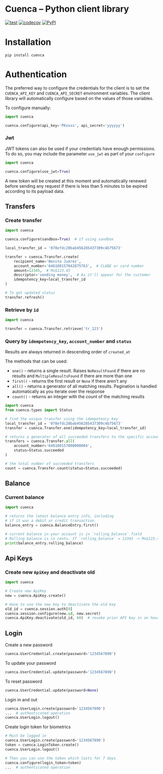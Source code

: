 # Cuenca – Python client library

[![test](https://github.com/cuenca-mx/cuenca-python/workflows/test/badge.svg)](https://github.com/cuenca-mx/cuenca-python/actions?query=workflow%3Atest)
[![codecov](https://codecov.io/gh/cuenca-mx/cuenca-python/branch/main/graph/badge.svg)](https://codecov.io/gh/cuenca-mx/cuenca-python)
[![PyPI](https://img.shields.io/pypi/v/cuenca.svg)](https://pypi.org/project/cuenca/)

# Installation

`pip install cuenca`

# Authentication

The preferred way to configure the credentials for the client is to set the
`CUENCA_API_KEY` and `CUENCA_API_SECRET` environment variables. The client
library will automatically configure based on the values of those variables.

To configure manually:
```python
import cuenca

cuenca.configure(api_key='PKxxxx', api_secret='yyyyyy')
```

### Jwt

JWT tokens can also be used if your credentials have enough permissions. To
do so, you may include the parameter `use_jwt` as part of your `configure`

```python
import cuenca

cuenca.configure(use_jwt=True)
```

A new token will be created at this moment and automatically renewed before
sending any request if there is less than 5 minutes to be expired according
to its payload data.


## Transfers

### Create transfer

```python
import cuenca

cuenca.configure(sandbox=True)  # if using sandbox

local_transfer_id = '078efdc20bab456285437309c4b75673'

transfer = cuenca.Transfer.create(
    recipient_name='Benito Juárez',
    account_number='646180157042875763',  # CLABE or card number
    amount=12345,  # Mx$123.45
    descriptor='sending money',  # As it'll appear for the customer
    idempotency_key=local_transfer_id
)

# To get updated status
transfer.refresh()
```


### Retrieve by `id`

```python
import cuenca

transfer = cuenca.Transfer.retrieve('tr_123')
```

### Query by `idempotency_key`, `account_number` and `status`

Results are always returned in descending order of `created_at`

The methods that can be used:
- `one()` - returns a single result. Raises `NoResultFound` if there are no
results and `MultipleResultsFound` if there are more than one
- `first()` - returns the first result or `None` if there aren't any
- `all()` - returns a generator of all matching results. Pagination is handled
automatically as you iterate over the response
- `count()` - returns an integer with the count of the matching results

```python
import cuenca
from cuenca.types import Status

# find the unique transfer using the idempotency key
local_transfer_id = '078efdc20bab456285437309c4b75673'
transfer = cuenca.Transfer.one(idempotency_key=local_transfer_id)

# returns a generator of all succeeded transfers to the specific account
transfers = cuenca.Transfer.all(
    account_number='646180157000000004',
    status=Status.succeeded
)

# the total number of succeeded transfers
count = cuenca.Transfer.count(status=Status.succeeded)
```
## Balance

### Current balance
```python
import cuenca

# returns the latest balance entry info, including
# if it was a debit or credit transaction. 
balance_entry = cuenca.BalanceEntry.first()

# current balance in your account is in `rolling_balance` field
# Rolling balance is in cents. If `rolling_balance` = 12345 -> Mx$123.45 pesos.
print(balance_entry.rolling_balance)
```


## Api Keys

### Create new `ApiKey` and deactivate old
```python
import cuenca

# Create new ApiKey
new = cuenca.ApiKey.create()

# Have to use the new key to deactivate the old key
old_id = cuenca.session.auth[0]
cuenca.session.configure(new.id, new.secret)
cuenca.ApiKey.deactivate(old_id, 60)  # revoke prior API key in an hour
```

## Login


Create a new password
```python
cuenca.UserCredential.create(password='1234567890')
```

To update your password
```python
cuenca.UserCredential.update(password='1234567890')
```

To reset password
```python
cuenca.UserCredential.update(password=None)
```

Login in and out
```python
cuenca.UserLogin.create(password='1234567890')
...  # authenticated operation
cuenca.UserLogin.logout()
```

Create login token for biometrics
```python
# Must be logged in
cuenca.UserLogin.create(password='1234567890')
token = cuenca.LoginToken.create()
cuenca.UserLogin.logout()

# Then you can use the token which lasts for 7 days
cuenca.configure(login_token=token)
...  # authenticated operation
```
